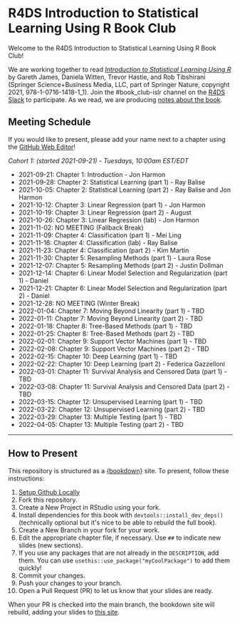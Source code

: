# R4DS Introduction to Statistical Learning Using R Book Club

Welcome to the R4DS Introduction to Statistical Learning Using R Book Club!

We are working together to read [_Introduction to Statistical Learning Using R_](https://www.statlearning.com) by Gareth James, Daniela Witten, Trevor Hastie, and Rob Tibshirani (Springer Science+Business Media, LLC, part of Springer Nature, copyright 2021, 978-1-0716-1418-1_1).
Join the #book_club-islr channel on the [R4DS Slack](https://r4ds.io/join) to participate.
As we read, we are producing [notes about the book](https://r4ds.github.io/bookclub-islr/).

## Meeting Schedule

If you would like to present, please add your name next to a chapter using the [GitHub Web Editor](https://youtu.be/d41oc2OMAuI)!

*Cohort 1: (started 2021-09-21) - Tuesdays, 10:00am EST/EDT*

- 2021-09-21: Chapter 1: Introduction - Jon Harmon
- 2021-09-28: Chapter 2: Statistical Learning (part 1) - Ray Balise
- 2021-10-05: Chapter 2: Statistical Learning (part 2) - Ray Balise and Jon Harmon
- 2021-10-12: Chapter 3: Linear Regression (part 1) - Jon Harmon
- 2021-10-19: Chapter 3: Linear Regression (part 2) - August
- 2021-10-26: Chapter 3: Linear Regression (lab) - Jon Harmon
- 2021-11-02: NO MEETING (Fallback Break)
- 2021-11-09: Chapter 4: Classification (part 1) - Mei Ling
- 2021-11-16: Chapter 4: Classification (lab) - Ray Balise
- 2021-11-23: Chapter 4: Classification (part 2) - Kim Martin
- 2021-11-30: Chapter 5: Resampling Methods (part 1) - Laura Rose
- 2021-12-07: Chapter 5: Resampling Methods (part 2) - Justin Dollman
- 2021-12-14: Chapter 6: Linear Model Selection and Regularization (part 1) - Daniel
- 2021-12-21: Chapter 6: Linear Model Selection and Regularization (part 2) - Daniel
- 2021-12-28: NO MEETING (Winter Break)
- 2022-01-04: Chapter 7: Moving Beyond Linearity (part 1) - TBD
- 2022-01-11: Chapter 7: Moving Beyond Linearity (part 2) - TBD
- 2022-01-18: Chapter 8: Tree-Based Methods (part 1) - TBD
- 2022-01-25: Chapter 8: Tree-Based Methods (part 2) - TBD
- 2022-02-01: Chapter 9: Support Vector Machines (part 1) - TBD
- 2022-02-08: Chapter 9: Support Vector Machines (part 2) - TBD
- 2022-02-15: Chapter 10: Deep Learning (part 1) - TBD
- 2022-02-22: Chapter 10: Deep Learning (part 2) - Federica Gazzelloni
- 2022-03-01: Chapter 11: Survival Analysis and Censored Data (part 1) - TBD
- 2022-03-08: Chapter 11: Survival Analysis and Censored Data (part 2) - TBD
- 2022-03-15: Chapter 12: Unsupervised Learning (part 1) - TBD
- 2022-03-22: Chapter 12: Unsupervised Learning (part 2) - TBD
- 2022-03-29: Chapter 13: Multiple Testing (part 1) - TBD
- 2022-04-05: Chapter 13: Multiple Testing (part 2) - TBD

<hr>


## How to Present

This repository is structured as a [{bookdown}](https://CRAN.R-project.org/package=bookdown) site.
To present, follow these instructions:

1. [Setup Github Locally](https://www.youtube.com/watch?v=hNUNPkoledI)
2. Fork this repository.
3. Create a New Project in RStudio using your fork.
4. Install dependencies for this book with `devtools::install_dev_deps()` (technically optional but it's nice to be able to rebuild the full book).
5. Create a New Branch in your fork for your work.
6. Edit the appropriate chapter file, if necessary. Use `##` to indicate new slides (new sections).
7. If you use any packages that are not already in the `DESCRIPTION`, add them. You can use `usethis::use_package("myCoolPackage")` to add them quickly!
8. Commit your changes.
9. Push your changes to your branch.
10. Open a Pull Request (PR) to let us know that your slides are ready.

When your PR is checked into the main branch, the bookdown site will rebuild, adding your slides to [this site](https://r4ds.github.io/bookclub-islr/).
